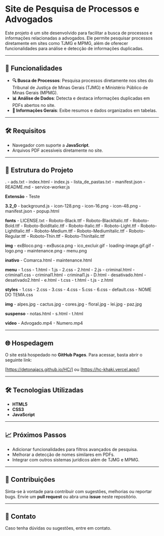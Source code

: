# Site de Pesquisa de Processos e Advogados

Este projeto é um site desenvolvido para facilitar a busca de processos e informações relacionadas a advogados. Ele permite pesquisar processos diretamente em sites como TJMG e MPMG, além de oferecer funcionalidades para análise e detecção de informações duplicadas.

---

## 🚀 Funcionalidades

- **🔍 Busca de Processos**: Pesquisa processos diretamente nos sites do Tribunal de Justiça de Minas Gerais (TJMG) e Ministério Público de Minas Gerais (MPMG).
- **📊 Análise de Dados**: Detecta e destaca informações duplicadas em PDFs abertos no site.
- **📂 Informações Gerais**: Exibe resumos e dados organizados em tabelas.
---

## 🛠️ Requisitos

- Navegador com suporte a **JavaScript**.
- Arquivos PDF acessíveis diretamente no site.

---

## 📂 Estrutura do Projeto
.
    - ads.txt
    - index.html
    - index.js
    - lista_de_pastas.txt
    - manifest.json
    - README.md
    - service-worker.js

**Extensão**
    - Teste

**3.2_0**
    - background.js
    - icon-128.png
    - icon-16.png
    - icon-48.png
    - manifest.json
    - popup.html

**fonts**
    - LICENSE.txt
    - Roboto-Black.ttf
    - Roboto-BlackItalic.ttf
    - Roboto-Bold.ttf
    - Roboto-BoldItalic.ttf
    - Roboto-Italic.ttf
    - Roboto-Light.ttf
    - Roboto-LightItalic.ttf
    - Roboto-Medium.ttf
    - Roboto-MediumItalic.ttf
    - Roboto-Regular.ttf
    - Roboto-Thin.ttf
    - Roboto-ThinItalic.ttf

**img**
    - exBloco.png
    - exBusca.png
    - ico_excluir.gif
    - loading-image.gif.gif
    - logo.png
    - maintenance.png
    - menu.png

**inativo**
    - Comarca.html
    - maintenance.html

**menu**
    - 1.css
    - 1.html
    - 1.js
    - 2.css
    - 2.html
    - 2.js
    - criminal.html
    - criminal1.css
    - criminal1.html
    - criminal1.js
    - D.html
    - desativado.html
    - desativado2.html
    - e.html
    - t.css
    - t.html
    - t.js
    - z.html

**styles**
    - 1.css
    - 2.css
    - 3.css
    - 4.css
    - 5.css
    - 6.css
    - default.css
    - NOME DO TEMA.css

**img**
    - alpes.jpg
    - cactus.jpg
    - cores.jpg
    - floral.jpg
    - lei.jpg
    - paz.jpg

**suspenso**
    - notas.html
    - s.html
    - t.html

**video**
    - Advogado.mp4
    - Numero.mp4

    
---
## 🌐 Hospedagem

O site está hospedado no **GitHub Pages**. Para acessar, basta abrir o seguinte link:

[https://detonajacs.github.io/HC/]
ou
[https://hc-khaki.vercel.app/]

---

## 🛠️ Tecnologias Utilizadas

- **HTML5**
- **CSS3**
- **JavaScript**

---

## 📈 Próximos Passos

- Adicionar funcionalidades para filtros avançados de pesquisa.
- Melhorar a detecção de nomes similares em PDFs.
- Integrar com outros sistemas jurídicos além de TJMG e MPMG.

---

## 🤝 Contribuições

Sinta-se à vontade para contribuir com sugestões, melhorias ou reportar bugs. Envie um **pull request** ou abra uma **issue** neste repositório.

---

## 📧 Contato

Caso tenha dúvidas ou sugestões, entre em contato.
